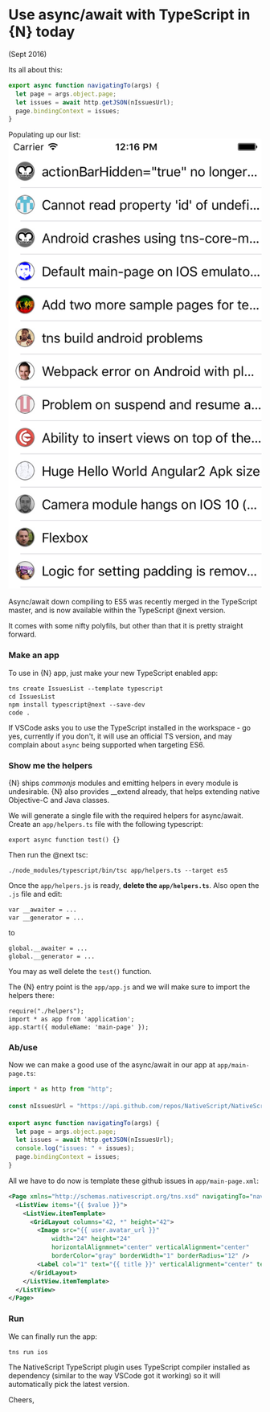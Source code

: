 Use async/await with TypeScript in {N} today
============================================

(Sept 2016)

Its all about this:
``` TypeScript
export async function navigatingTo(args) {
  let page = args.object.page;
  let issues = await http.getJSON(nIssuesUrl);
  page.bindingContext = issues;
}
```
Populating up our list:
![Issues List](IssuesList.png)

Async/await down compiling to ES5 was recently merged in the TypeScript master,
and is now available within the TypeScript @next version.

It comes with some nifty polyfils, but other than that it is pretty straight forward.

### Make an app
To use in {N} app, just make your new TypeScript enabled app:
```
tns create IssuesList --template typescript
cd IssuesList
npm install typescript@next --save-dev
code .
```

If VSCode asks you to use the TypeScript installed in the workspace - go yes,
currently if you don't, it will use an official TS version,
and may complain about `async` being supported when targeting ES6.

### Show me the helpers
{N} ships *commonjs* modules and emitting helpers in every module is undesirable.
{N} also provides __extend already, that helps extending native Objective-C and Java classes.

We will generate a single file with the required helpers for async/await.
Create an `app/helpers.ts` file with the following typescript:
```
export async function test() {}
```
Then run the @next tsc:
```
./node_modules/typescript/bin/tsc app/helpers.ts --target es5
```
Once the `app/helpers.js` is ready, **delete the `app/helpers.ts`**.
Also open the `.js` file and edit:
```
var __awaiter = ...
var __generator = ...
```
to
```
global.__awaiter = ...
global.__generator = ...
```
You may as well delete the `test()` function.

The {N} entry point is the `app/app.js` and we will make sure to import the helpers there:
```
require("./helpers");
import * as app from 'application';
app.start({ moduleName: 'main-page' });
```

### Ab/use
Now we can make a good use of the async/await in our app at `app/main-page.ts`:
``` TypeScript
import * as http from "http";

const nIssuesUrl = "https://api.github.com/repos/NativeScript/NativeScript/issues";

export async function navigatingTo(args) {
  let page = args.object.page;
  let issues = await http.getJSON(nIssuesUrl);
  console.log("issues: " + issues);
  page.bindingContext = issues;
}
```

All we have to do now is template these github issues in `app/main-page.xml`:
``` XML
<Page xmlns="http://schemas.nativescript.org/tns.xsd" navigatingTo="navigatingTo">
  <ListView items="{{ $value }}">
    <ListView.itemTemplate>
      <GridLayout columns="42, *" height="42">
        <Image src="{{ user.avatar_url }}"
            width="24" height="24"
            horizontalAlignmnet="center" verticalAlignment="center"
            borderColor="gray" borderWidth="1" borderRadius="12" />
        <Label col="1" text="{{ title }}" verticalAlignment="center" textAlignment="left" />
      </GridLayout>
    </ListView.itemTemplate>
  </ListView>
</Page>
```

### Run
We can finally run the app:
```
tns run ios
```
The NativeScript TypeScript plugin uses TypeScript compiler installed as dependency
(similar to the way VSCode got it working) so it will automatically pick the latest version.

Cheers,
